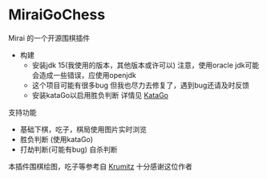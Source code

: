 # MiraiGoChess
Mirai 的一个开源围棋插件
 
- 构建
  - 安装jdk 15(我使用的版本，其他版本或许可以) 注意，使用oracle jdk可能会造成一些错误，应使用openjdk
  - 这个项目可能有很多bug 但我也尽力去修复了，遇到bug还请及时反馈
  - 安装kataGo以启用胜负判断 详情见 [KataGo](https://github.com/lightvector/KataGo)

支持功能
- 基础下棋，吃子，棋局使用图片实时浏览
- 胜负判断 (使用kataGo)
- 打劫判断(可能有bug) 自杀判断

本插件围棋绘图，吃子等参考自 [Krumitz](https://www.cnblogs.com/phyger/p/14058668.html) 十分感谢这位作者
